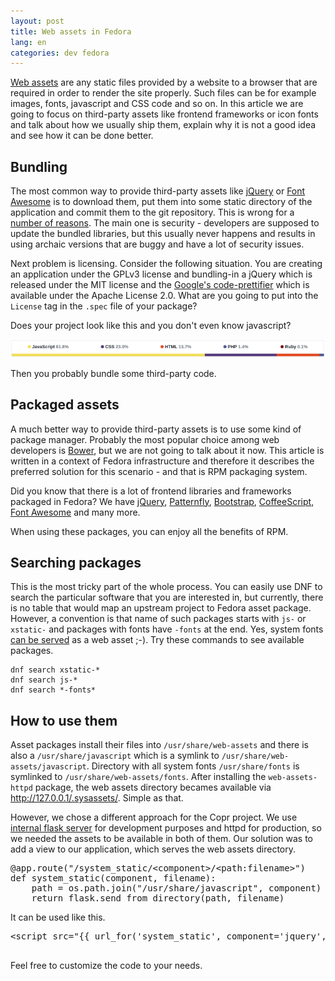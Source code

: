 ```yaml
---
layout: post
title: Web assets in Fedora
lang: en
categories: dev fedora
---
```


[Web assets](https://fedoraproject.org/wiki/Packaging:Web_Assets) are any static files provided by a website to a browser that are required in order to render the site properly. Such files can be for example images, fonts, javascript and CSS code and so on. In this article we are going to focus on third-party assets like frontend frameworks or icon fonts and talk about how we usually ship them, explain why it is not a good idea and see how it can be done better.


## Bundling
The most common way to provide third-party assets like [jQuery](https://jquery.com/) or [Font Awesome](https://fontawesome.com/) is to download them, put them into some static directory of the application and commit them to the git repository. This is wrong for a [number of reasons](https://fedoraproject.org/wiki/Packaging:JavaScript#Rationale). The main one is security - developers are supposed to update the bundled libraries, but this usually never happens and results in using archaic versions that are buggy and have a lot of security issues.

Next problem is licensing. Consider the following situation. You are creating an application under the GPLv3 license and bundling-in a jQuery which is released under the MIT license and the [Google's code-prettifier](https://github.com/google/code-prettify) which is available under the Apache License 2.0. What are you going to put into the `License` tag in the `.spec` file of your package?

Does your project look like this and you don't even know javascript?

![GitHub project statistics - bundled javascript](/files/img/github-project-stats-bundled-js.png)

Then you probably bundle some third-party code.


## Packaged assets
A much better way to provide third-party assets is to use some kind of package manager. Probably the most popular choice among web developers is [Bower](https://bower.io/), but we are not going to talk about it now. This article is written in a context of Fedora infrastructure and therefore it describes the preferred solution for this scenario - and that is RPM packaging system.

Did you know that there is a lot of frontend libraries and frameworks packaged in Fedora? We have [jQuery](https://src.fedoraproject.org/rpms/js-jquery), [Patternfly](https://src.fedoraproject.org/rpms/python-XStatic-Patternfly), [Bootstrap](https://src.fedoraproject.org/rpms/python-XStatic-Bootstrap-SCSS), [CoffeeScript](https://src.fedoraproject.org/rpms/coffee-script), [Font Awesome](https://src.fedoraproject.org/rpms/fontawesome-fonts) and many more.

When using these packages, you can enjoy all the benefits of RPM.


## Searching packages
This is the most tricky part of the whole process. You can easily use DNF to search the particular software that you are interested in, but currently, there is no table that would map an upstream project to Fedora asset package. However, a convention is that name of such packages starts with `js-` or `xstatic-` and packages with fonts have `-fonts` at the end. Yes, system fonts [can be served](https://fedoraproject.org/wiki/Packaging:Web_Assets#Fonts) as a web asset ;-). Try these commands to see available packages.

    dnf search xstatic-*
    dnf search js-*
    dnf search *-fonts*


## How to use them
Asset packages install their files into `/usr/share/web-assets` and there is also a `/usr/share/javascript` which is a symlink to `/usr/share/web-assets/javascript`. Directory with all system fonts `/usr/share/fonts` is symlinked to `/usr/share/web-assets/fonts`. After installing the `web-assets-httpd` package, the web assets directory becames available via <http://127.0.0.1/.sysassets/>. Simple as that.

However, we chose a different approach for the Copr project. We use [internal flask server](http://flask.pocoo.org/docs/0.12/server/) for development purposes and httpd for production, so we needed the assets to be available in both of them. Our solution was to add a view to our application, which serves the web assets directory.

<pre class="prettyprint">
@app.route("/system_static/&lt;component&gt;/&lt;path:filename&gt;")
def system_static(component, filename):
    path = os.path.join("/usr/share/javascript", component)
    return flask.send_from_directory(path, filename)
</pre>

It can be used like this.

<pre class="prettyprint">
&lt;script src="&#123;&#123; url_for('system_static', component='jquery', filename='1/jquery.min.js') }}"></script>
</pre>

Feel free to customize the code to your needs.
